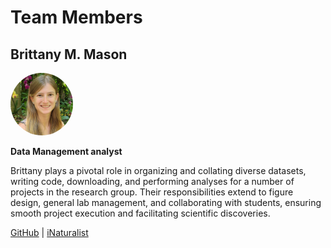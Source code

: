 # Team Members

## Brittany M. Mason

<div>
  <img src="images/teampic/brittany_mason_headshot.jpg" alt="Brittany Mason" width="100" height="100" style="border-radius: 50%;">

  **Data Management analyst**

  Brittany plays a pivotal role in organizing and collating diverse datasets, writing code, downloading, and performing analyses for a number of projects in the research group. Their responsibilities extend to figure design, general lab management, and collaborating with students, ensuring smooth project execution and facilitating scientific discoveries.

  [GitHub](https://github.com/brittanymmason) | [iNaturalist](https://www.inaturalist.org/people/brittanymmason)
</div>


